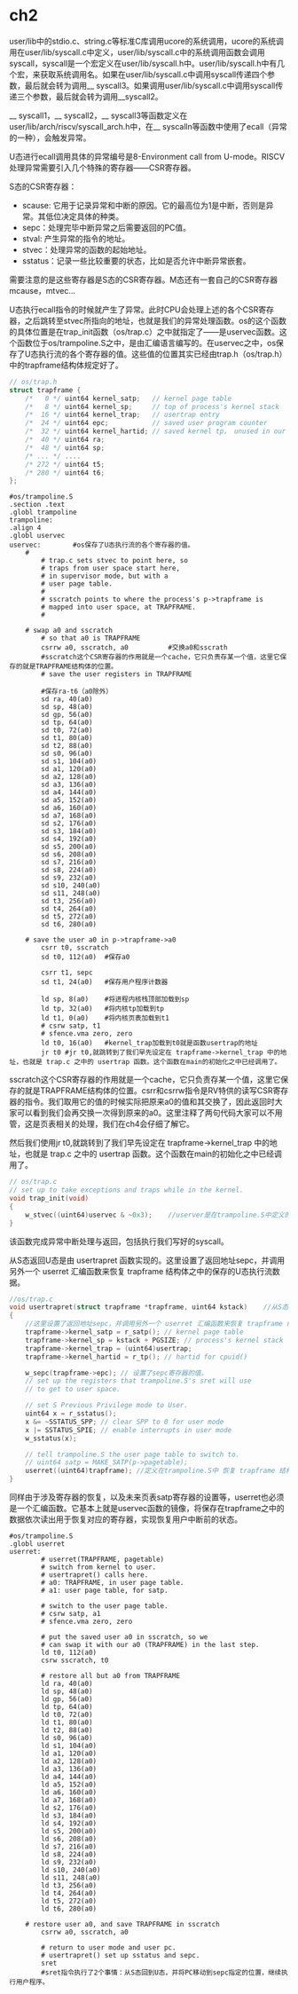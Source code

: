 # ch2

user/lib中的stdio.c、string.c等标准C库调用ucore的系统调用，ucore的系统调用在user/lib/syscall.c中定义，user/lib/syscall.c中的系统调用函数会调用syscall，syscall是一个宏定义在user/lib/syscall.h中。user/lib/syscall.h中有几个宏，来获取系统调用名。如果在user/lib/syscall.c中调用syscall传递四个参数，最后就会转为调用__ syscall3。如果调用user/lib/syscall.c中调用syscall传递三个参数，最后就会转为调用__syscall2。

__ syscall1，__ syscall2，__ syscall3等函数定义在user/lib/arch/riscv/syscall_arch.h中，在__ syscalln等函数中使用了ecall（异常的一种），会触发异常。

U态进行ecall调用具体的异常编号是8-Environment call from U-mode。RISCV处理异常需要引入几个特殊的寄存器——CSR寄存器。

S态的CSR寄存器：

- scause: 它用于记录异常和中断的原因。它的最高位为1是中断，否则是异常。其低位决定具体的种类。
- sepc：处理完毕中断异常之后需要返回的PC值。
- stval: 产生异常的指令的地址。
- stvec：处理异常的函数的起始地址。
- sstatus：记录一些比较重要的状态，比如是否允许中断异常嵌套。

需要注意的是这些寄存器是S态的CSR寄存器。M态还有一套自己的CSR寄存器mcause，mtvec…

U态执行ecall指令的时候就产生了异常。此时CPU会处理上述的各个CSR寄存器，之后跳转至stvec所指向的地址，也就是我们的异常处理函数。os的这个函数的具体位置是在trap_init函数（os/trap.c）之中就指定了——是uservec函数。这个函数位于os/trampoline.S之中，是由汇编语言编写的。在uservec之中，os保存了U态执行流的各个寄存器的值。这些值的位置其实已经由trap.h（os/trap.h）中的trapframe结构体规定好了。

```c
// os/trap.h
struct trapframe {
    /*   0 */ uint64 kernel_satp;   // kernel page table
    /*   8 */ uint64 kernel_sp;     // top of process's kernel stack
    /*  16 */ uint64 kernel_trap;   // usertrap entry
    /*  24 */ uint64 epc;           // saved user program counter
    /*  32 */ uint64 kernel_hartid; // saved kernel tp， unused in our project
    /*  40 */ uint64 ra;
    /*  48 */ uint64 sp;
    /* ... */ ....
    /* 272 */ uint64 t5;
    /* 280 */ uint64 t6;
};
```

```assembly
#os/trampoline.S
.section .text
.globl trampoline
trampoline:
.align 4
.globl uservec
uservec:        #os保存了U态执行流的各个寄存器的值。
	#
        # trap.c sets stvec to point here, so
        # traps from user space start here,
        # in supervisor mode, but with a
        # user page table.
        #
        # sscratch points to where the process's p->trapframe is
        # mapped into user space, at TRAPFRAME.
        #

	# swap a0 and sscratch
        # so that a0 is TRAPFRAME
        csrrw a0, sscratch, a0          #交换a0和sscrath
        #sscratch这个CSR寄存器的作用就是一个cache，它只负责存某一个值，这里它保存的就是TRAPFRAME结构体的位置。
        # save the user registers in TRAPFRAME

        #保存ra-t6（a0除外）
        sd ra, 40(a0)
        sd sp, 48(a0)
        sd gp, 56(a0)
        sd tp, 64(a0)
        sd t0, 72(a0)
        sd t1, 80(a0)
        sd t2, 88(a0)
        sd s0, 96(a0)
        sd s1, 104(a0)
        sd a1, 120(a0)
        sd a2, 128(a0)
        sd a3, 136(a0)
        sd a4, 144(a0)
        sd a5, 152(a0)
        sd a6, 160(a0)
        sd a7, 168(a0)
        sd s2, 176(a0)
        sd s3, 184(a0)
        sd s4, 192(a0)
        sd s5, 200(a0)
        sd s6, 208(a0)
        sd s7, 216(a0)
        sd s8, 224(a0)
        sd s9, 232(a0)
        sd s10, 240(a0)
        sd s11, 248(a0)
        sd t3, 256(a0)
        sd t4, 264(a0)
        sd t5, 272(a0)
        sd t6, 280(a0)

	# save the user a0 in p->trapframe->a0
        csrr t0, sscratch
        sd t0, 112(a0)  #保存a0

        csrr t1, sepc
        sd t1, 24(a0)   #保存用户程序计数器

        ld sp, 8(a0)    #将进程内核栈顶部加载到sp
        ld tp, 32(a0)   #将内核tp加载到tp
        ld t1, 0(a0)    #将内核页表加载到t1
        # csrw satp, t1
        # sfence.vma zero, zero
        ld t0, 16(a0)   #kernel_trap加载到t0就是函数usertrap的地址
        jr t0 #jr t0,就跳转到了我们早先设定在 trapframe->kernel_trap 中的地址，也就是 trap.c 之中的 usertrap 函数。这个函数在main的初始化之中已经调用了。
```

sscratch这个CSR寄存器的作用就是一个cache，它只负责存某一个值，这里它保存的就是TRAPFRAME结构体的位置。csrr和csrrw指令是RV特供的读写CSR寄存器的指令。我们取用它的值的时候实际把原来a0的值和其交换了，因此返回时大家可以看到我们会再交换一次得到原来的a0。这里注释了两句代码大家可以不用管，这是页表相关的处理，我们在ch4会仔细了解它。

然后我们使用jr t0,就跳转到了我们早先设定在 trapframe->kernel_trap 中的地址，也就是 trap.c 之中的 usertrap 函数。这个函数在main的初始化之中已经调用了。

```c
// os/trap.c
// set up to take exceptions and traps while in the kernel.
void trap_init(void)
{
	w_stvec((uint64)uservec & ~0x3);	//userver是在trampoline.S中定义的函数，写 stvec, 最后两位表明跳转模式，该实验始终为 0
}
```

该函数完成异常中断处理与返回，包括执行我们写好的syscall。

从S态返回U态是由 usertrapret 函数实现的。这里设置了返回地址sepc，并调用另外一个 userret 汇编函数来恢复 trapframe 结构体之中的保存的U态执行流数据。

```c
//os/trap.c
void usertrapret(struct trapframe *trapframe, uint64 kstack)	//从S态返回U态
{
	//这里设置了返回地址sepc，并调用另外一个 userret 汇编函数来恢复 trapframe 结构体之中的保存的U态执行流数据。
	trapframe->kernel_satp = r_satp(); // kernel page table
	trapframe->kernel_sp = kstack + PGSIZE; // process's kernel stack
	trapframe->kernel_trap = (uint64)usertrap;
	trapframe->kernel_hartid = r_tp(); // hartid for cpuid()

	w_sepc(trapframe->epc);	// 设置了sepc寄存器的值。
	// set up the registers that trampoline.S's sret will use
	// to get to user space.

	// set S Previous Privilege mode to User.
	uint64 x = r_sstatus();
	x &= ~SSTATUS_SPP; // clear SPP to 0 for user mode
	x |= SSTATUS_SPIE; // enable interrupts in user mode
	w_sstatus(x);

	// tell trampoline.S the user page table to switch to.
	// uint64 satp = MAKE_SATP(p->pagetable);
	userret((uint64)trapframe);	//定义在trampoline.S中 恢复 trapframe 结构体之中的保存的U态执行流数据。
}
```

同样由于涉及寄存器的恢复，以及未来页表satp寄存器的设置等，userret也必须是一个汇编函数。它基本上就是uservec函数的镜像，将保存在trapframe之中的数据依次读出用于恢复对应的寄存器，实现恢复用户中断前的状态。

```assembly
#os/trampoline.S
.globl userret
userret:
        # userret(TRAPFRAME, pagetable)
        # switch from kernel to user.
        # usertrapret() calls here.
        # a0: TRAPFRAME, in user page table.
        # a1: user page table, for satp.

        # switch to the user page table.
        # csrw satp, a1
        # sfence.vma zero, zero

        # put the saved user a0 in sscratch, so we
        # can swap it with our a0 (TRAPFRAME) in the last step.
        ld t0, 112(a0)
        csrw sscratch, t0

        # restore all but a0 from TRAPFRAME
        ld ra, 40(a0)
        ld sp, 48(a0)
        ld gp, 56(a0)
        ld tp, 64(a0)
        ld t0, 72(a0)
        ld t1, 80(a0)
        ld t2, 88(a0)
        ld s0, 96(a0)
        ld s1, 104(a0)
        ld a1, 120(a0)
        ld a2, 128(a0)
        ld a3, 136(a0)
        ld a4, 144(a0)
        ld a5, 152(a0)
        ld a6, 160(a0)
        ld a7, 168(a0)
        ld s2, 176(a0)
        ld s3, 184(a0)
        ld s4, 192(a0)
        ld s5, 200(a0)
        ld s6, 208(a0)
        ld s7, 216(a0)
        ld s8, 224(a0)
        ld s9, 232(a0)
        ld s10, 240(a0)
        ld s11, 248(a0)
        ld t3, 256(a0)
        ld t4, 264(a0)
        ld t5, 272(a0)
        ld t6, 280(a0)

	# restore user a0, and save TRAPFRAME in sscratch
        csrrw a0, sscratch, a0

        # return to user mode and user pc.
        # usertrapret() set up sstatus and sepc.
        sret
  		#sret指令执行了2个事情：从S态回到U态，并将PC移动到sepc指定的位置，继续执行用户程序。
```

